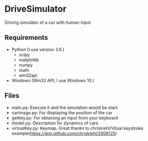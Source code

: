 # DriveSimulator
Driving simulator of a car with human input

## Requirements
+ Python (I use version 3.6.)
  - scipy
  - matplotlib
  - numpy
  - math
  - win32api
+ Windows (Win32 API, I use Windows 10.)

## Files
+ main.py: Execute it and the simulation would be start.
+ carImage.py: For displaying the position of the car
+ getkey.py: For obtaining an input from your keyboard
+ model.py: Description for dynamics of cars
+ virtualKey.py: Keymap. Great thanks to chriskiehl/Vitual keystroke example(https://gist.github.com/chriskiehl/2906125)
